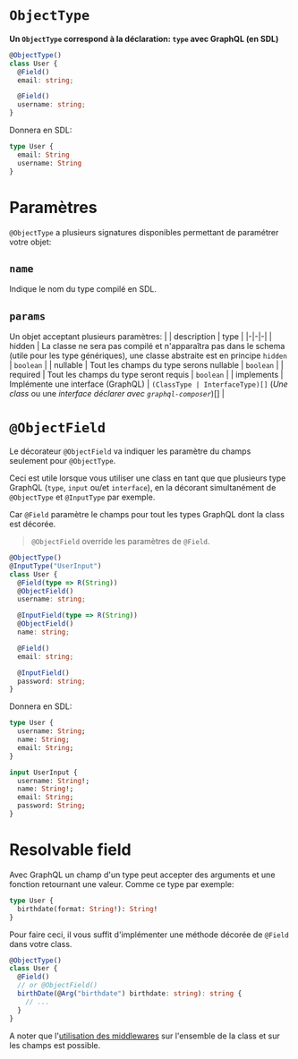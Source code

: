 # `ObjectType`
**Un `ObjectType` correspond à la déclaration: `type` avec GraphQL (en SDL)**
```ts
@ObjectType()
class User {
  @Field()
  email: string;

  @Field()
  username: string;
}
```
Donnera en SDL:
```graphql
type User {
  email: String
  username: String
}
```

# Paramètres
`@ObjectType` a plusieurs signatures disponibles permettant de paramétrer votre objet:

## `name`
Indique le nom du type compilé en SDL.

## `params`
Un objet acceptant plusieurs paramètres:
| | description | type |
|-|-|-|
| hidden | La classe ne sera pas compilé et n'apparaîtra pas dans le schema (utile pour les type génériques), une classe abstraite est en principe `hidden` | `boolean` |
| nullable | Tout les champs du type serons nullable | `boolean` |
| required | Tout les champs du type seront requis | `boolean` |
| implements | Implémente une interface (GraphQL) | `(ClassType | InterfaceType)[]`  (*Une class* ou une *interface déclarer avec `graphql-composer`*)[] |

# `@ObjectField`
Le décorateur `@ObjectField` va indiquer les paramètre du champs seulement pour `@ObjectType`.  

Ceci est utile lorsque vous utiliser une class en tant que que plusieurs type GraphQL (`type`, `input` ou/et `interface`), en la décorant simultanément de `@ObjectType` et `@InputType` par exemple.  

Car `@Field` paramètre le champs pour tout les types GraphQL dont la class est décorée.
> `@ObjectField` override les paramètres de `@Field`.
```ts
@ObjectType()
@InputType("UserInput")
class User {
  @Field(type => R(String))
  @ObjectField()
  username: string;

  @InputField(type => R(String))
  @ObjectField()
  name: string;

  @Field()
  email: string;

  @InputField()
  password: string;
}
```
Donnera en SDL:
```graphql
type User {
  username: String;
  name: String;
  email: String;
}

input UserInput {
  username: String!;
  name: String!;
  email: String;
  password: String;
}
```

# Resolvable field
Avec GraphQL un champ d'un type peut accepter des arguments et une fonction retournant une valeur.
Comme ce type par exemple:
```graphql
type User {
  birthdate(format: String!): String!
}
```
Pour faire ceci, il vous suffit d'implémenter une méthode décorée de `@Field` dans votre class.
```ts
@ObjectType()
class User {
  @Field()
  // or @ObjectField()
  birthDate(@Arg("birthdate") birthdate: string): string {
    // ...
  }
}
```
A noter que l'[utilisation des middlewares](/fr/queries/middlewares) sur l'ensemble de la class et sur les champs est possible.
